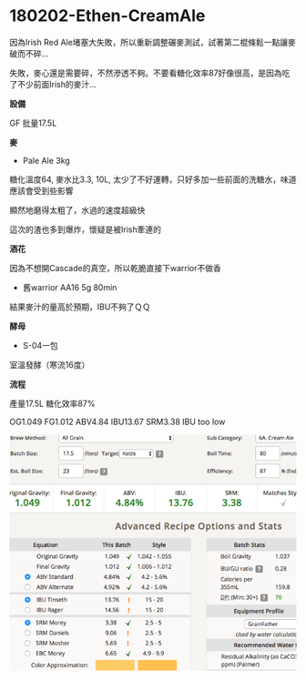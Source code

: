 # 180202-Ethen-CreamAle

因為Irish Red Ale堵塞大失敗，所以重新調整碾麥測試，試著第二棍條鬆一點讓麥破而不碎... 

失敗，麥心還是需要碎，不然滲透不夠。不要看糖化效率87好像很高，是因為吃了不少前面Irish的麥汁...

**設備**

GF 批量17.5L

**麥**

* Pale Ale 3kg

糖化溫度64, 麥水比3.3, 10L, 太少了不好運轉，只好多加一些前面的洗糖水，味道應該會受到些影響

顯然地磨得太粗了，水過的速度超級快

這次的渣也多到爆炸，懷疑是被Irish牽連的

**酒花**

因為不想開Cascade的真空，所以乾脆直接下warrior不做香

* 舊warrior AA16 5g 80min

結果麥汁的量高於預期，IBU不夠了ＱＱ

**酵母**

* S-04一包 

室溫發酵（寒流16度）

**流程**

產量17.5L 糖化效率87%

OG1.049 FG1.012 ABV4.84 IBU13.67 SRM3.38 IBU too low

![](../img/test100.png)

